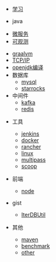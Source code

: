 * [学习](docs/project.md)

* java

[//]: # (  * [jdk特性]&#40;docs/jdk.md&#41;)
  * [微服务](docs/微服务.md)
  * [可观测](docs/可观测/可观测.md)

[//]: # (  * [springboot]&#40;docs/springboot.md&#41;)
  * [graalvm](docs/graalvm.md)
  * [TCP/IP](docs/tcp_ip/tcp_ip.md)
  * [openjdk编译](docs/openjdk/openjdk_index.md)
* 数据库
  * [mysql](docs/mysql.md)
  * [starrocks](docs/starrocks.md)
* 中间件
  * [kafka](docs/kafka.md)
  * [redis](docs/redis.md)

[//]: # (  * [zookeeper]&#40;docs/zookeeper.md&#41;)
* 工具
  * [jenkins](docs/jenkins.md)
  * [docker](docs/docker.md)
  * [rancher](docs/rancher.md)
  * [linux](docs/linux.md)
  * [multipass](docs/multipass/multipass.md)
  * [scoop](docs/scoop/scoop.md)
* 前端
  * [node](docs/node.md)
* gist
  * [IterDBUtil](docs/gist/iterdb.md)

* 其他
  * [maven](docs/maven.md)
  * [benchmark](docs/benchmark.md)
  * [other](docs/other.md)
